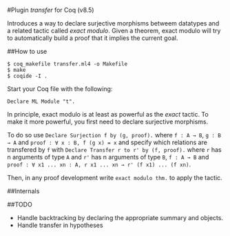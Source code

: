 #Plugin *transfer* for Coq (v8.5)

Introduces a way to declare surjective morphisms betweem datatypes and
a related tactic called *exact modulo*.
Given a theorem, exact modulo will try to automatically build a proof
that it implies the current goal.

##How to use

````
$ coq_makefile transfer.ml4 -o Makefile
$ make
$ coqide -I .
````

Start your Coq file with the following:

````
Declare ML Module "t".
````

In principle, exact modulo is at least as powerful as the *exact* tactic.
To make it more powerful, you first need to declare surjective morphisms.

To do so use ``Declare Surjection f by (g, proof).`` where ``f : A → B``,
``g : B → A`` and ``proof : ∀ x : B, f (g x) = x`` and specify which
relations are transfered by ``f`` with
``Declare Transfer r to r' by (f, proof).`` where ``r`` has n arguments of
type ``A`` and ``r'`` has n arguments of type ``B``, ``f : A → B``
and ``proof : ∀ x1 ... xn : A, r x1 ... xn → r' (f x1) ... (f xn)``.

Then, in any proof development write ``exact modulo thm.`` to apply the
tactic.

##Internals

##TODO

- Handle backtracking by declaring the appropriate summary and objects.
- Handle transfer in hypotheses
